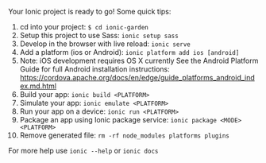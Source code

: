 Your Ionic project is ready to go! Some quick tips:

1. cd into your project: `$ cd ionic-garden`
1. Setup this project to use Sass: `ionic setup sass`
1. Develop in the browser with live reload: `ionic serve`
1. Add a platform (ios or Android): `ionic platform add ios [android]`
  1. Note: iOS development requires OS X currently
  See the Android Platform Guide for full Android installation instructions:
  https://cordova.apache.org/docs/en/edge/guide_platforms_android_index.md.html
1. Build your app: `ionic build <PLATFORM>`
1. Simulate your app: `ionic emulate <PLATFORM>`
1. Run your app on a device: `ionic run <PLATFORM>`
1. Package an app using Ionic package service: `ionic package <MODE> <PLATFORM>`
1. Remove generated file: `rm -rf node_modules platforms plugins`

For more help use `ionic --help` or `ionic docs`

